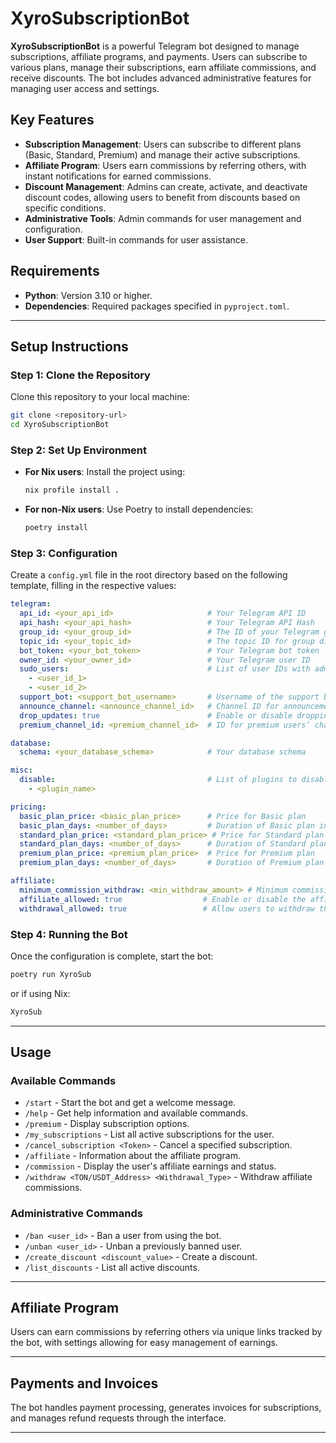 # XyroSubscriptionBot

**XyroSubscriptionBot** is a powerful Telegram bot designed to manage subscriptions, affiliate programs, and payments. Users can subscribe to various plans, manage their subscriptions, earn affiliate commissions, and receive discounts. The bot includes advanced administrative features for managing user access and settings.

## Key Features

- **Subscription Management**: Users can subscribe to different plans (Basic, Standard, Premium) and manage their active subscriptions.
- **Affiliate Program**: Users earn commissions by referring others, with instant notifications for earned commissions.
- **Discount Management**: Admins can create, activate, and deactivate discount codes, allowing users to benefit from discounts based on specific conditions.
- **Administrative Tools**: Admin commands for user management and configuration.
- **User Support**: Built-in commands for user assistance.

## Requirements

- **Python**: Version 3.10 or higher.
- **Dependencies**: Required packages specified in `pyproject.toml`.

---

## Setup Instructions

### Step 1: Clone the Repository

Clone this repository to your local machine:
```bash
git clone <repository-url>
cd XyroSubscriptionBot
```

### Step 2: Set Up Environment

- **For Nix users**: Install the project using:
  ```bash
  nix profile install .
  ```

- **For non-Nix users**: Use Poetry to install dependencies:
  ```bash
  poetry install
  ```

### Step 3: Configuration

Create a `config.yml` file in the root directory based on the following template, filling in the respective values:

```yaml
telegram:
  api_id: <your_api_id>                     # Your Telegram API ID
  api_hash: <your_api_hash>                 # Your Telegram API Hash
  group_id: <your_group_id>                 # The ID of your Telegram group
  topic_id: <your_topic_id>                 # The topic ID for group discussions (if applicable)
  bot_token: <your_bot_token>               # Your Telegram bot token
  owner_id: <your_owner_id>                 # Your Telegram user ID
  sudo_users:                               # List of user IDs with admin privileges
    - <user_id_1>
    - <user_id_2>
  support_bot: <support_bot_username>       # Username of the support bot
  announce_channel: <announce_channel_id>   # Channel ID for announcements
  drop_updates: true                        # Enable or disable dropping updates
  premium_channel_id: <premium_channel_id>  # ID for premium users’ channel

database:
  schema: <your_database_schema>            # Your database schema

misc:
  disable:                                  # List of plugins to disable
    - <plugin_name>

pricing:
  basic_plan_price: <basic_plan_price>      # Price for Basic plan
  basic_plan_days: <number_of_days>         # Duration of Basic plan in days
  standard_plan_price: <standard_plan_price> # Price for Standard plan
  standard_plan_days: <number_of_days>      # Duration of Standard plan in days
  premium_plan_price: <premium_plan_price>  # Price for Premium plan
  premium_plan_days: <number_of_days>       # Duration of Premium plan in days

affiliate:
  minimum_commission_withdraw: <min_withdraw_amount> # Minimum commission amount for withdrawal
  affiliate_allowed: true                  # Enable or disable the affiliate program
  withdrawal_allowed: true                 # Allow users to withdraw their earnings
```

### Step 4: Running the Bot

Once the configuration is complete, start the bot:
```bash
poetry run XyroSub
```

or if using Nix:
```bash
XyroSub
```
---

## Usage

### Available Commands

- `/start` - Start the bot and get a welcome message.
- `/help` - Get help information and available commands.
- `/premium` - Display subscription options.
- `/my_subscriptions` - List all active subscriptions for the user.
- `/cancel_subscription <Token>` - Cancel a specified subscription.
- `/affiliate` - Information about the affiliate program.
- `/commission` - Display the user's affiliate earnings and status.
- `/withdraw <TON/USDT_Address> <Withdrawal_Type>` - Withdraw affiliate commissions.

### Administrative Commands

- `/ban <user_id>` - Ban a user from using the bot.
- `/unban <user_id>` - Unban a previously banned user.
- `/create_discount <discount_value>` - Create a discount.
- `/list_discounts` - List all active discounts.

---

## Affiliate Program

Users can earn commissions by referring others via unique links tracked by the bot, with settings allowing for easy management of earnings.

---

## Payments and Invoices

The bot handles payment processing, generates invoices for subscriptions, and manages refund requests through the interface.

---